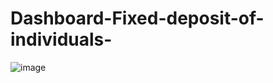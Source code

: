 # Dashboard-Fixed-deposit-of-individuals-
![image](https://github.com/ishajain2002/Dashboard-Fixed-deposit-of-individuals-/assets/92178327/85d261b5-bf7d-4bfc-8bce-23aea45a1282)

